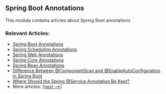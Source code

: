 ## Spring Boot Annotations

This module contains articles about Spring Boot annotations

### Relevant Articles:

- [Spring Boot Annotations](https://www.baeldung.com/spring-boot-annotations)
- [Spring Scheduling Annotations](https://www.baeldung.com/spring-scheduling-annotations)
- [Spring Web Annotations](https://www.baeldung.com/spring-mvc-annotations)
- [Spring Core Annotations](https://www.baeldung.com/spring-core-annotations)
- [Spring Bean Annotations](https://www.baeldung.com/spring-bean-annotations)
- [Difference Between @ComponentScan and @EnableAutoConfiguration in Spring Boot](https://www.baeldung.com/spring-componentscan-vs-enableautoconfiguration)
- [Where Should the Spring @Service Annotation Be Kept?](https://www.baeldung.com/spring-service-annotation-placement)
- More articles: [[next -->]](/spring-boot-modules/spring-boot-annotations-2)
